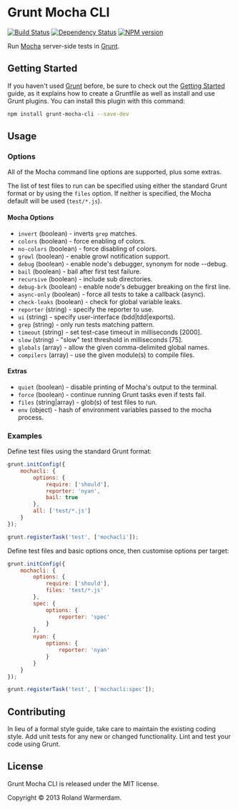 Grunt Mocha CLI
===============

[![Build Status](https://secure.travis-ci.org/Rowno/grunt-mocha-cli.png?branch=master)](http://travis-ci.org/Rowno/grunt-mocha-cli)
[![Dependency Status](https://david-dm.org/Rowno/grunt-mocha-cli.png)](https://david-dm.org/Rowno/grunt-mocha-cli)
[![NPM version](https://badge.fury.io/js/grunt-mocha-cli.png)](https://npmjs.org/package/grunt-mocha-cli)

Run [Mocha][] server-side tests in [Grunt][].


Getting Started
---------------
If you haven't used [Grunt][] before, be sure to check out the [Getting Started][] guide, as it explains how to create a Gruntfile as well as install and use Grunt plugins. You can install this plugin with this command:

```bash
npm install grunt-mocha-cli --save-dev
```


Usage
-----

### Options ###
All of the Mocha command line options are supported, plus some extras.

The list of test files to run can be specified using either the standard Grunt format or by using the `files` option. If neither is specified, the Mocha default will be used (`test/*.js`).

#### Mocha Options ####
 * `invert` (boolean) - inverts `grep` matches.
 * `colors` (boolean) - force enabling of colors.
 * `no-colors` (boolean) - force disabling of colors.
 * `growl` (boolean) - enable growl notification support.
 * `debug` (boolean) - enable node's debugger, synonym for node --debug.
 * `bail` (boolean) - bail after first test failure.
 * `recursive` (boolean) - include sub directories.
 * `debug-brk` (boolean) - enable node's debugger breaking on the first line.
 * `async-only` (boolean) - force all tests to take a callback (async).
 * `check-leaks` (boolean) - check for global variable leaks.
 * `reporter` (string) - specify the reporter to use.
 * `ui` (string) - specify user-interface (bdd|tdd|exports).
 * `grep` (string) - only run tests matching pattern.
 * `timeout` (string) - set test-case timeout in milliseconds [2000].
 * `slow` (string) - "slow" test threshold in milliseconds [75].
 * `globals` (array) - allow the given comma-delimited global names.
 * `compilers` (array) - use the given module(s) to compile files.

#### Extras ####
 * `quiet` (boolean) - disable printing of Mocha's output to the terminal.
 * `force` (boolean) - continue running Grunt tasks even if tests fail.
 * `files` (string|array) - glob(s) of test files to run.
 * `env` (object) - hash of environment variables passed to the mocha process.


### Examples ###

Define test files using the standard Grunt format:

```javascript
grunt.initConfig({
    mochacli: {
        options: {
            require: ['should'],
            reporter: 'nyan',
            bail: true
        },
        all: ['test/*.js']
    }
});

grunt.registerTask('test', ['mochacli']);
```

Define test files and basic options once, then customise options per target:

```javascript
grunt.initConfig({
    mochacli: {
        options: {
            require: ['should'],
            files: 'test/*.js'
        },
        spec: {
            options: {
                reporter: 'spec'
            }
        },
        nyan: {
            options: {
                reporter: 'nyan'
            }
        }
    }
});

grunt.registerTask('test', ['mochacli:spec']);
```


Contributing
------------
In lieu of a formal style guide, take care to maintain the existing coding style. Add unit tests for any new or changed functionality. Lint and test your code using Grunt.


License
-------
Grunt Mocha CLI is released under the MIT license.

Copyright © 2013 Roland Warmerdam.


[Mocha]: http://visionmedia.github.com/mocha/
[Grunt]: http://gruntjs.com/
[Getting Started]: http://gruntjs.com/getting-started
